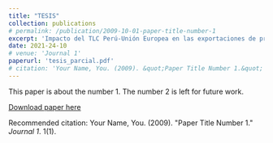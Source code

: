 ```yaml
---
title: "TESIS"
collection: publications
# permalink: /publication/2009-10-01-paper-title-number-1
excerpt: 'Impacto del TLC Perú-Unión Europea en las exportaciones de productos agropecuarios.'
date: 2021-24-10
# venue: 'Journal 1'
paperurl: 'tesis_parcial.pdf'
# citation: 'Your Name, You. (2009). &quot;Paper Title Number 1.&quot; <i>Journal 1</i>. 1(1).'
---
```

This paper is about the number 1. The number 2 is left for future work.


[Download paper here](http://academicpages.github.io/files/paper1.pdf)

Recommended citation: Your Name, You. (2009). "Paper Title Number 1." <i>Journal 1</i>. 1(1).